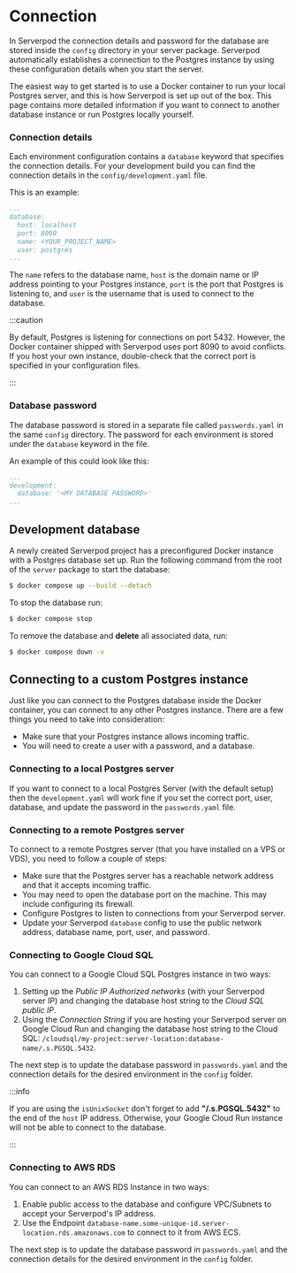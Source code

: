 # Connection

In Serverpod the connection details and password for the database are stored inside the `config` directory in your server package. Serverpod automatically establishes a connection to the Postgres instance by using these configuration details when you start the server.

The easiest way to get started is to use a Docker container to run your local Postgres server, and this is how Serverpod is set up out of the box. This page contains more detailed information if you want to connect to another database instance or run Postgres locally yourself.


### Connection details

Each environment configuration contains a `database` keyword that specifies the connection details.
For your development build you can find the connection details in the `config/development.yaml` file.

This is an example:

```yaml
...
database:
  host: localhost
  port: 8090
  name: <YOUR_PROJECT_NAME>
  user: postgres
...
```

The `name` refers to the database name, `host` is the domain name or IP address pointing to your Postgres instance, `port` is the port that Postgres is listening to, and `user` is the username that is used to connect to the database.

:::caution

By default, Postgres is listening for connections on port 5432. However, the Docker container shipped with Serverpod uses port 8090 to avoid conflicts. If you host your own instance, double-check that the correct port is specified in your configuration files.

:::

### Database password

The database password is stored in a separate file called `passwords.yaml` in the same `config` directory. The password for each environment is stored under the `database` keyword in the file.

An example of this could look like this:

```yaml
...
development:
  database: '<MY DATABASE PASSWORD>'
...
```

## Development database

A newly created Serverpod project has a preconfigured Docker instance with a Postgres database set up. Run the following command from the root of the `server` package to start the database:

```bash
$ docker compose up --build --detach
```

To stop the database run:

```bash
$ docker compose stop
```

To remove the database and __delete__ all associated data, run:

```bash
$ docker compose down -v
```

## Connecting to a custom Postgres instance

Just like you can connect to the Postgres database inside the Docker container, you can connect to any other Postgres instance. There are a few things you need to take into consideration:

- Make sure that your Postgres instance allows incoming traffic.
- You will need to create a user with a password, and a database.

### Connecting to a local Postgres server

If you want to connect to a local Postgres Server (with the default setup) then the `development.yaml` will work fine if you set the correct port, user, database, and update the password in the `passwords.yaml` file.

### Connecting to a remote Postgres server

To connect to a remote Postgres server (that you have installed on a VPS or VDS), you need to follow a couple of steps:

- Make sure that the Postgres server has a reachable network address and that it accepts incoming traffic.
- You may need to open the database port on the machine. This may include configuring its firewall.
- Configure Postgres to listen to connections from your Serverpod server.
- Update your Serverpod `database` config to use the public network address, database name, port, user, and password.


### Connecting to Google Cloud SQL

You can connect to a Google Cloud SQL Postgres instance in two ways:

1. Setting up the _Public IP Authorized networks_ (with your Serverpod server IP) and changing the database host string to the _Cloud SQL public IP_.
2. Using the _Connection String_ if you are hosting your Serverpod server on Google Cloud Run and changing the database host string to the Cloud SQL: `/cloudsql/my-project:server-location:database-name/.s.PGSQL.5432`.

The next step is to update the database password in `passwords.yaml` and the connection details for the desired environment in the `config` folder.

:::info

If you are using the `isUnixSocket` don't forget to add **"/.s.PGSQL.5432"** to the end of the `host` IP address. Otherwise, your Google Cloud Run instance will not be able to connect to the database.

:::

### Connecting to AWS RDS

You can connect to an AWS RDS Instance in two ways:
1. Enable public access to the database and configure VPC/Subnets to accept your Serverpod's IP address.
2. Use the Endpoint `database-name.some-unique-id.server-location.rds.amazonaws.com` to connect to it from AWS ECS.

The next step is to update the database password in `passwords.yaml` and the connection details for the desired environment in the `config` folder.
